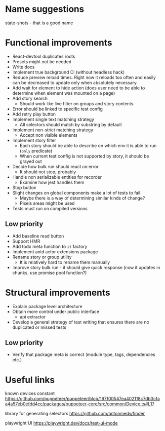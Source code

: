 # Name suggestions

state-shots - that is a good name

# Functional improvements

* React-devtool duplicates roots
* Presets might not be needed
* Write docs
* Implement true background CI (without headless hack)
* Reduce preview reload times. Right now it reloads too often and easily can be decreased to update only when absolutely
  necessary.
* Add wait for element to hide action (does user need to be able to determine when element was mounted on a page)
* Add story search
    * Should work like live filter on groups and story contents
* Error should be linked to specific test config
* Add retry play button
* Implement single text matching strategy
    * All selectors should match by substring by default
* Implement non-strict matching strategy
    * Accept non visible elements
* Implement story filter
    * Each story should be able to describe on which env it is able to run (`only` predicate)
    * When current test config is not supported by story, it should be grayed out
* Decide how bulk run should react on error
    * It should not stop, probably
* Handle non serializable entities for recorder
    * Examine how jest handles them
* Stop button
* Slight changes on global components make a lot of tests to fail
    * Maybe there is a way of determining similar kinds of change?
    * Pixels areas might be used
* Tests must run on compiled versions

## Low priority

* Add baseline read button
* Support HMR
* Add todo meta function to `it` factory
* Implement antd actor extensions package
* Rename story or group utility
    * It is relatively hard to rename them manually
* Improve story bulk run - it should give quick response (now it updates in chunks, use promise pool function?)

# Structural improvements

* Explain package level architecture
* Obtain more control under public interface
    * api extractor
* Develop a general strategy of test writing that ensures there are no duplicated or missed tests

## Low priority

* Verify that package meta is correct (module type, tags, dependencies etc.)

# Useful links

known devices
constant https://github.com/puppeteer/puppeteer/blob/197f00547ea402118c7db3cfaa4a57eb0efdd4cc/packages/puppeteer-core/src/common/Device.ts#L17

library for generating selectors https://github.com/antonmedv/finder

playwright UI https://playwright.dev/docs/test-ui-mode
